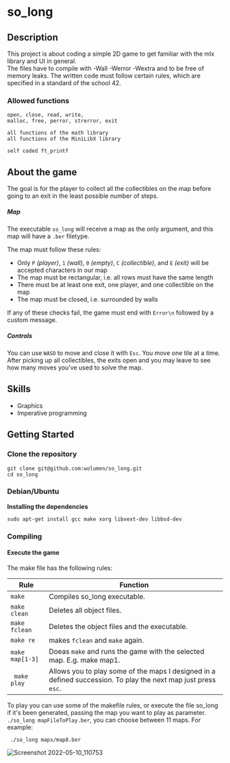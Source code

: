 # so_long

## Description

This project is about coding a simple 2D game to get familiar with the mlx library and UI in general.     
The files have to compile with -Wall -Werror -Wextra and to be free of memory leaks. The written code must follow certain rules, which are specified in a standard of the school 42.


### Allowed functions

```
open, close, read, write,
malloc, free, perror, strerror, exit
```
```
all functions of the math library
all functions of the MiniLibX library
```
```
self coded ft_printf
```

## About the game

The goal is for the player to collect all the collectibles on the map before going to an exit in the least possible number of steps.

##### Map

The executable ``so_long`` will receive a map as the only argument, and this map will have a ``.ber`` filetype.

The map must follow these rules:
- Only ``P`` *(player)*, ``1`` *(wall)*, ``0`` *(empty)*, ``C`` *(collectible)*, and ``E`` *(exit)* will be accepted characters in our map
- The map must be rectangular, i.e. all rows must have the same length
- There must be at least one exit, one player, and one collectible on the map
- The map must be closed, i.e. surrounded by walls

If any of these checks fail, the game must end with ``Error\n`` followed by a custom message.

##### Controls
You can use ``WASD`` to move and close it with ``Esc``. You move one tile at a time.  After picking up all collectibles, the exits open and you may leave to see how many moves you’ve used to solve the map.


## Skills

* Graphics
* Imperative programming


## Getting Started

### Clone the repository
```shell
git clone git@github.com:wolumen/so_long.git
cd so_long
```

### Debian/Ubuntu

**Installing the dependencies**

```
sudo apt-get install gcc make xorg libxext-dev libbsd-dev
```

### Compiling
#### Execute the game
The make file has the following rules:

| Rule | Function |
| - | - |
| ``make`` | Compiles so_long executable. |
| ``make clean`` | Deletes all object files. |
| ``make fclean`` | Deletes the object files and the executable. |
| ``make re`` | makes ``fclean`` and ``make`` again. |
| ``make map[1-3]`` | Doeas ``make`` and runs the game with the selected map. E.g. make map1. |
| `` make play`` | Allows you to play some of the maps I designed in a defined succession. To play the next map just press ``esc``. |


To play you can use some of the makefile rules, or execute the file so_long if it's been generated, passing the map you want to play as parameter.  ``./so_long mapFileToPlay.ber``, you can choose between 11 maps. For example:

```
 ./so_long maps/map8.ber
 ```
 
 
![Screenshot 2022-05-10_110753](https://user-images.githubusercontent.com/78870401/167614701-b2a4b58e-96d9-4172-9646-d1c5fc3c4445.png)
